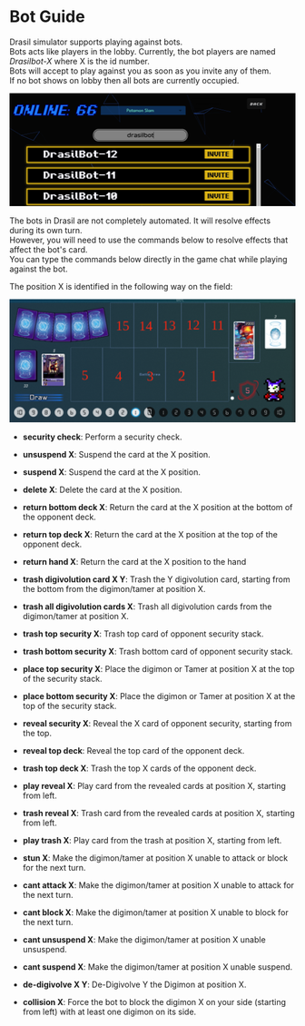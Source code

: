 # Bot Guide

Drasil simulator supports playing against bots.<br/>
Bots acts like players in the lobby.
Currently, the bot players are named *Drasilbot-X* where X is the id number.<br/>
Bots will accept to play against you as soon as you invite any of them.<br/>
If no bot shows on lobby then all bots are currently occupied.

![alt text](assets/bot-lobby.png)

The bots in Drasil are not completely automated.
It will resolve effects during its own turn.<br/>
However, you will need to use the commands below to resolve effects that affect the bot's card.<br/>
You can type the commands below directly in the game chat while playing against the bot.

The position X is identified in the following way on the field:

![alt text](assets/bot-field.png)

- **security check**: Perform a security check.

- **unsuspend X**: Suspend the card at the X position.

- **suspend X**: Suspend the card at the X position.

- **delete X**: Delete the card at the X position.

- **return bottom deck X**: Return the card at the X position at the bottom of the opponent deck.

- **return top deck X**: Return the card at the X position at the top of the opponent deck.

- **return hand X**: Return the card at the X position to the hand

- **trash digivolution card X Y**: Trash the Y digivolution card, starting from the bottom from the digimon/tamer at position X.

- **trash all digivolution cards X**: Trash all digivolution cards from the digimon/tamer at position X.

- **trash top security X**: Trash top card of opponent security stack.

- **trash bottom security X**: Trash bottom card of opponent security stack.

- **place top security X**: Place the digimon or Tamer at position X at the top of the security stack.

- **place bottom security X**: Place the digimon or Tamer at position X at the top of the security stack.

- **reveal security X**: Reveal the X card of opponent security, starting from the top.

- **reveal top deck**: Reveal the top card of the opponent deck.

- **trash top deck X**: Trash the top X cards of the opponent deck.

- **play reveal X**: Play card from the revealed cards at position X, starting from left.

- **trash reveal X**: Trash card from the revealed cards at position X, starting from left.

- **play trash X**: Play card from the trash at position X, starting from left.

- **stun X**: Make the digimon/tamer at position X unable to attack or block for the next turn.

- **cant attack X**: Make the digimon/tamer at position X unable to attack for the next turn.

- **cant block X**: Make the digimon/tamer at position X unable to block for the next turn.

- **cant unsuspend X**: Make the digimon/tamer at position X unable unsuspend.

- **cant suspend X**: Make the digimon/tamer at position X unable suspend.

- **de-digivolve X Y**: De-Digivolve Y the Digimon at position X.

- **collision X**: Force the bot to block the digimon X on your side (starting from left) with at least one digimon on its side.